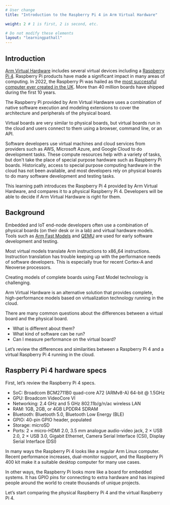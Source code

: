 ```yaml
---
# User change
title: "Introduction to the Raspberry Pi 4 in Arm Virtual Hardware" 

weight: 2 # 1 is first, 2 is second, etc.

# Do not modify these elements
layout: "learningpathall"
---
```


## Introduction 

[Arm Virtual Hardware](https://www.arm.com/products/development-tools/simulation/virtual-hardware) includes several virtual devices including a [Raspberry Pi 4](https://www.raspberrypi.com/products/raspberry-pi-4-model-b/). Raspberry Pi products have made a significant impact in many areas of computing. In 2022, the Raspberry Pi was hailed as the [most successful computer ever created in the UK](https://www.cam.ac.uk/stories/raspberrypi). More than 40 million boards have shipped during the first 10 years.

The Raspberry Pi provided by Arm Virtual Hardware uses a combination of native software execution and modeling extensions to cover the architecture and peripherals of the physical board.  

Virtual boards are very similar to physical boards, but virtual boards run in the cloud and users connect to them using a browser, command line, or an API.

Software developers use virtual machines and cloud services from providers such as AWS, Microsoft Azure, and Google Cloud to do development tasks. These compute resources help with a variety of tasks, but don't take the place of special purpose hardware such as Raspberry Pi boards. Historically, access to special purpose computing hardware in the cloud has not been available, and most developers rely on physical boards to do many software development and testing tasks. 

This learning path introduces the Raspberry Pi 4 provided by Arm Virtual Hardware, and compares it to a physical Raspberry Pi 4. Developers will be able to decide if Arm Virtual Hardware is right for them.

## Background	
				
Embedded and IoT end-node developers often use a combination of physical boards (on their desk or in a lab) and virtual hardware models. Tools such as [Arm Fast Models](https://developer.arm.com/tools-and-software/simulation-models/fast-models) and [QEMU](https://www.qemu.org) are used for early software development and testing. 

Most virtual models translate Arm instructions to x86_64 instructions. Instruction translation has trouble keeping up with the performance needs of software developers. This is especially true for recent Cortex-A and Neoverse processors. 

Creating models of complete boards using Fast Model technology is challenging.

Arm Virtual Hardware is an alternative solution that provides complete, high-performance models based on virtualization technology running in the cloud. 

There are many common questions about the differences between a virtual board and the physical board.	
 
- What is different about them? 
- What kind of software can be run? 
- Can I measure performance on the virtual board?

Let’s review the differences and similarities between a Raspberry Pi 4 and a virtual Raspberry Pi 4 running in the cloud.

## Raspberry Pi 4 hardware specs

First, let’s review the Raspberry Pi 4 specs.

- SoC: Broadcom BCM2711B0 quad-core A72 (ARMv8-A) 64-bit @ 1.5GHz
- GPU: Broadcom VideoCore VI 	
- Networking: 2.4 GHz and 5 GHz 802.11b/g/n/ac wireless LAN
- RAM: 1GB, 2GB, or 4GB LPDDR4 SDRAM 
- Bluetooth: Bluetooth 5.0, Bluetooth Low Energy (BLE) 		
- GPIO: 40-pin GPIO header, populated
- Storage: microSD
- Ports: 2 × micro-HDMI 2.0, 3.5 mm analogue audio-video jack, 2 × USB 2.0, 2 × USB 3.0, Gigabit Ethernet, Camera Serial Interface (CSI), Display Serial Interface (DSI)

In many ways the Raspberry Pi 4 looks like a regular Arm Linux computer. Recent performance increases, dual-monitor support, and the Raspberry Pi 400 kit make it a suitable desktop computer for many use cases. 

In other ways, the Raspberry Pi looks more like a board for embedded systems. It has GPIO pins for connecting to extra hardware and has inspired people around the world to create thousands of unique projects.

Let’s start comparing the physical Raspberry Pi 4 and the virtual Raspberry Pi 4. 
